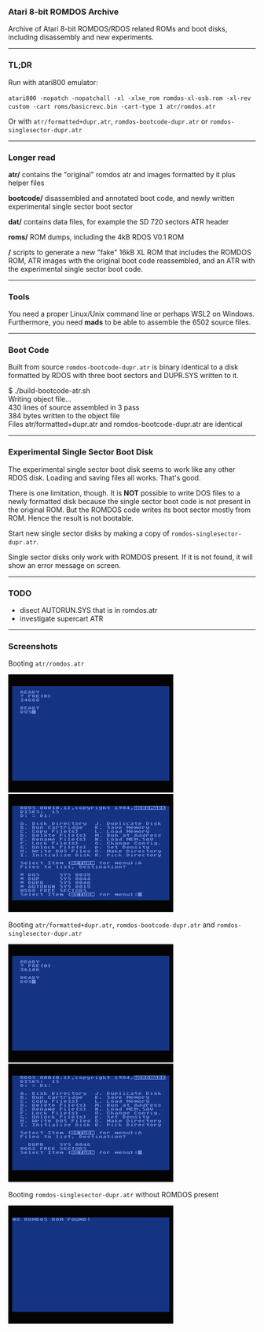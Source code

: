 ### Atari 8-bit ROMDOS Archive

Archive of Atari 8-bit ROMDOS/RDOS related ROMs and boot disks, including disassembly and new experiments.

---

### TL;DR

Run with atari800 emulator:

``atari800 -nopatch -nopatchall -xl -xlxe_rom romdos-xl-osb.rom -xl-rev custom -cart roms/basicrevc.bin -cart-type 1 atr/romdos.atr``

Or with ``atr/formatted+dupr.atr``, ``romdos-bootcode-dupr.atr`` or ``romdos-singlesector-dupr.atr``

---

### Longer read

__atr/__
  contains the "original" romdos atr and images formatted by it plus helper files

__bootcode/__
  disassembled and annotated boot code, and newly written experimental single sector boot sector

__dat/__
  contains data files, for example the SD 720 sectors ATR header

__roms/__
  ROM dumps, including the 4kB RDOS V0.1 ROM

__/__
  scripts to generate a new "fake" 16kB XL ROM that includes the ROMDOS ROM, ATR images with the original boot code reassembled, and an ATR with the experimental single sector boot code.
  
---
  
### Tools
  
You need a proper Linux/Unix command line or perhaps WSL2 on Windows. Furthermore, you need __mads__ to be able to assemble the 6502 source files.
  
---

### Boot Code

Built from source ``romdos-bootcode-dupr.atr`` is binary identical to a disk formatted by RDOS with three boot sectors and DUPR.SYS written to it.

$ ./build-bootcode-atr.sh   
Writing object file...   
430 lines of source assembled in 3 pass   
384 bytes written to the object file   
Files atr/formatted+dupr.atr and romdos-bootcode-dupr.atr are identical   

---
 
### Experimental Single Sector Boot Disk
  
The experimental single sector boot disk seems to work like any other RDOS disk. Loading and saving files all works. That's good.
  
There is one limitation, though.
It is **NOT** possible to write DOS files to a newly formatted disk
because the single sector boot code is not present in the original ROM.
But the ROMDOS code writes its boot sector mostly from ROM.
Hence the result is not bootable.

Start new single sector disks by making a copy of ``romdos-singlesector-dupr.atr``.
  
Single sector disks only work with ROMDOS present. If it is not found, it will show an error message on screen.
  
---

### TODO

* disect AUTORUN.SYS that is in romdos.atr
* investigate supercart ATR

---

### Screenshots

Booting ``atr/romdos.atr``

![](screenshots/booting-romdos-atr-1.png)
![](screenshots/booting-romdos-atr-2.png)

Booting ``atr/formatted+dupr.atr``, ``romdos-bootcode-dupr.atr`` and ``romdos-singlesector-dupr.atr``

![](screenshots/booting-formatted-dupr-1.png)
![](screenshots/booting-formatted-dupr-2.png)

Booting ``romdos-singlesector-dupr.atr`` without ROMDOS present
  
![](screenshots/no-romdos-found.png)
